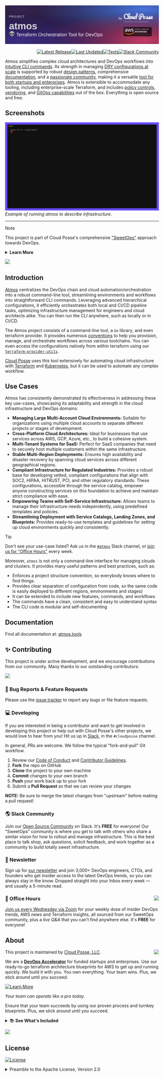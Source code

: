 <!-- markdownlint-disable -->
<a href="https://cpco.io/homepage"><img src=".github/banner.png?raw=true" alt="Project Banner"/></a><br/>
    <p align="right">
<a href="https://github.com/cloudposse/atmos/releases/latest"><img src="https://img.shields.io/github/release/cloudposse/atmos.svg?style=for-the-badge" alt="Latest Release"/></a><a href="https://github.com/cloudposse/atmos/commits/master/"><img src="https://img.shields.io/github/last-commit/cloudposse/atmos/master?style=for-the-badge" alt="Last Updated"/></a><a href="https://github.com/cloudposse/atmos/actions/workflows/test.yml"><img src="https://img.shields.io/github/actions/workflow/status/cloudposse/atmos/test.yml?style=for-the-badge" alt="Tests"/></a><a href="https://slack.cloudposse.com"><img src="https://slack.cloudposse.com/for-the-badge.svg" alt="Slack Community"/></a></p>
<!-- markdownlint-restore -->

<!--




  ** DO NOT EDIT THIS FILE
  **
  ** This file was automatically generated by the `cloudposse/build-harness`.
  ** 1) Make all changes to `README.yaml`
  ** 2) Run `make init` (you only need to do this once)
  ** 3) Run`make readme` to rebuild this file.
  **
  ** (We maintain HUNDREDS of open source projects. This is how we maintain our sanity.)
  **





-->

Atmos simplifies complex cloud architectures and DevOps workflows into [intuitive CLI commands](https://atmos.tools/category/cli).
Its strength in managing [DRY configurations at scale](https://atmos.tools/category/core-concepts/) is supported by robust
[design patterns](https://atmos.tools/design-patterns/), comprehensive [documentation](https://atmos.tools/), and a
[passionate community](https://slack.cloudposse.com/), making it a versatile [tool for both startups and enterprises](https://cloudposse.com/).
Atmos is extensible to accommodate any tooling, including enterprise-scale Terraform, and includes
[policy controls](https://atmos.tools/core-concepts/components/validation), [vendoring](https://atmos.tools/core-concepts/vendoring/),
and [GitOps capabilities](https://atmos.tools/category/github-actions) out of the box. Everything is open source and free.

## Screenshots

<img src="docs/demo.gif" alt="Demo" />*<br/>Example of running atmos to describe infrastructure.*


---
> [!NOTE]
> This project is part of Cloud Posse's comprehensive ["SweetOps"](https://cpco.io/homepage?utm_source=github&utm_medium=readme&utm_campaign=cloudposse/atmos&utm_content=) approach towards DevOps.
> <details><summary><strong>Learn More</strong></summary>
>
> It's 100% Open Source and licensed under the [APACHE2](LICENSE).
>
> </details>

<a href="https://cloudposse.com/readme/header/link?utm_source=github&utm_medium=readme&utm_campaign=cloudposse/atmos&utm_content=readme_header_link"><img src="https://cloudposse.com/readme/header/img"/></a>


## Introduction


[Atmos](https://atmos.tools) centralizes the DevOps chain and cloud automation/orchestration into a robust command-line tool,
streamlining environments and workflows into straightforward CLI commands. Leveraging advanced hierarchical configurations,
it efficiently orchestrates both local and CI/CD pipeline tasks, optimizing infrastructure management for engineers and cloud 
architects alike. You can then run the CLI anywhere, such as locally or in CI/CD.

The Atmos project consists of a command-line tool, a `Go` library, and even terraform provider.  It provides numerous
[conventions](https://atmos.tools/design-patterns/) to help you provision, manage, and orchestrate workflows across various toolchains.
You can even access the configurations natively from within terraform using our [`terraform-provider-utils`](https://github.com/cloudposse/terraform-provider-utils/).

[Cloud Posse](https://cloudposse.com/) uses this tool extensively for automating cloud infrastructure with
[Terraform](https://hashicorp.com/) and [Kubernetes](https://kubernetes.io/), but it can be used to automate any complex workflow.

## Use Cases

Atmos has consistently demonstrated its effectiveness in addressing these key use-cases, showcasing its adaptability and
strength in the cloud infrastructure and DevOps domains:

- **Managing Large Multi-Account Cloud Environments:** Suitable for organizations using multiple cloud accounts to separate different
  projects or stages of development.
- **Cross-Platform Cloud Architectures:** Ideal for businesses that use services across AWS, GCP, Azure, etc., to build a cohesive system.
- **Multi-Tenant Systems for SaaS:** Perfect for SaaS companies that need to securely host multiple customers within the same infrastructure.
- **Stable Multi-Region Deployments:** Ensures high availability and disaster recovery by spanning cloud services across different
  geographical regions.
- **Compliant Infrastructure for Regulated Industries:** Provides a robust base for developing vetted, compliant configurations that
  align with SOC2, HIPAA, HITRUST, PCI, and other regulatory standards. These configurations, accessible through the service catalog,
  empower anyone constructing services on this foundation to achieve and maintain strict compliance with ease.
- **Empowering Teams with Self-Service Infrastructure:** Allows teams to manage their infrastructure needs independently, using
  predefined templates and policies.
- **Streamlining Deployment with Service Catalogs, Landing Zones, and Blueprints:** Provides ready-to-use templates and guidelines for
  setting up cloud environments quickly and consistently.

> [!TIP]
> Don't see your use-case listed? Ask us in the [`#atmos`](https://slack.cloudposse.com) Slack channel,
> or [join us for "Office Hours"](https://cloudposse.com/office-hours/) every week.


Moreover, `atmos` is not only a command-line interface for managing clouds and clusters. It provides many useful patterns
and best practices, such as:
- Enforces a project structure convention, so everybody knows where to find things.
- Provides clear separation of configuration from code, so the same code is easily deployed to different regions, environments and stages)
- It can be extended to include new features, commands, and workflows
- The commands have a clean, consistent and easy to understand syntax
- The CLI code is modular and self-documenting

## Documentation

Find all documentation at: [atmos.tools](https://atmos.tools)











## ✨ Contributing

This project is under active development, and we encourage contributions from our community.
Many thanks to our outstanding contributors:

<a href="https://github.com/cloudposse/atmos/graphs/contributors">
  <img src="https://contrib.rocks/image?repo=cloudposse/atmos&max=24" />
</a>

### 🐛 Bug Reports & Feature Requests

Please use the [issue tracker](https://github.com/cloudposse/atmos/issues) to report any bugs or file feature requests.

### 💻 Developing

If you are interested in being a contributor and want to get involved in developing this project or help out with Cloud Posse's other projects, we would love to hear from you! 
Hit us up in [Slack](https://cpco.io/slack?utm_source=github&utm_medium=readme&utm_campaign=cloudposse/atmos&utm_content=slack), in the `#cloudposse` channel.

In general, PRs are welcome. We follow the typical "fork-and-pull" Git workflow.
 1. Review our [Code of Conduct](https://github.com/cloudposse/atmos/?tab=coc-ov-file#code-of-conduct) and [Contributor Guidelines](https://github.com/cloudposse/.github/blob/main/CONTRIBUTING.md).
 2. **Fork** the repo on GitHub
 3. **Clone** the project to your own machine
 4. **Commit** changes to your own branch
 5. **Push** your work back up to your fork
 6. Submit a **Pull Request** so that we can review your changes

**NOTE:** Be sure to merge the latest changes from "upstream" before making a pull request!

### 🌎 Slack Community

Join our [Open Source Community](https://cpco.io/slack?utm_source=github&utm_medium=readme&utm_campaign=cloudposse/atmos&utm_content=slack) on Slack. It's **FREE** for everyone! Our "SweetOps" community is where you get to talk with others who share a similar vision for how to rollout and manage infrastructure. This is the best place to talk shop, ask questions, solicit feedback, and work together as a community to build totally *sweet* infrastructure.

### 📰 Newsletter

Sign up for [our newsletter](https://cpco.io/newsletter?utm_source=github&utm_medium=readme&utm_campaign=cloudposse/atmos&utm_content=newsletter) and join 3,000+ DevOps engineers, CTOs, and founders who get insider access to the latest DevOps trends, so you can always stay in the know.
Dropped straight into your Inbox every week — and usually a 5-minute read.

### 📆 Office Hours <a href="https://cloudposse.com/office-hours?utm_source=github&utm_medium=readme&utm_campaign=cloudposse/atmos&utm_content=office_hours"><img src="https://img.cloudposse.com/fit-in/200x200/https://cloudposse.com/wp-content/uploads/2019/08/Powered-by-Zoom.png" align="right" /></a>

[Join us every Wednesday via Zoom](https://cloudposse.com/office-hours?utm_source=github&utm_medium=readme&utm_campaign=cloudposse/atmos&utm_content=office_hours) for your weekly dose of insider DevOps trends, AWS news and Terraform insights, all sourced from our SweetOps community, plus a _live Q&A_ that you can’t find anywhere else.
It's **FREE** for everyone!

## About

This project is maintained by <a href="https://cpco.io/homepage?utm_source=github&utm_medium=readme&utm_campaign=cloudposse/atmos&utm_content=">Cloud Posse, LLC</a>.
<a href="https://cpco.io/homepage?utm_source=github&utm_medium=readme&utm_campaign=cloudposse/atmos&utm_content="><img src="https://cloudposse.com/logo-300x69.svg" align="right" /></a>

We are a [**DevOps Accelerator**](https://cpco.io/commercial-support?utm_source=github&utm_medium=readme&utm_campaign=cloudposse/atmos&utm_content=commercial_support) for funded startups and enterprises.
Use our ready-to-go terraform architecture blueprints for AWS to get up and running quickly.
We build it with you. You own everything. Your team wins. Plus, we stick around until you succeed.

<a href="https://cpco.io/commercial-support?utm_source=github&utm_medium=readme&utm_campaign=cloudposse/atmos&utm_content=commercial_support"><img alt="Learn More" src="https://img.shields.io/badge/learn%20more-success.svg?style=for-the-badge"/></a>

*Your team can operate like a pro today.*

Ensure that your team succeeds by using our proven process and turnkey blueprints. Plus, we stick around until you succeed.

<details>
  <summary>📚 <strong>See What's Included</strong></summary>

- **Reference Architecture.** You'll get everything you need from the ground up built using 100% infrastructure as code.
- **Deployment Strategy.** You'll have a battle-tested deployment strategy using GitHub Actions that's automated and repeatable.
- **Site Reliability Engineering.** You'll have total visibility into your apps and microservices.
- **Security Baseline.** You'll have built-in governance with accountability and audit logs for all changes.
- **GitOps.** You'll be able to operate your infrastructure via Pull Requests.
- **Training.** You'll receive hands-on training so your team can operate what we build.
- **Questions.** You'll have a direct line of communication between our teams via a Shared Slack channel.
- **Troubleshooting.** You'll get help to triage when things aren't working.
- **Code Reviews.** You'll receive constructive feedback on Pull Requests.
- **Bug Fixes.** We'll rapidly work with you to fix any bugs in our projects.
</details>

<a href="https://cloudposse.com/readme/commercial-support/link?utm_source=github&utm_medium=readme&utm_campaign=cloudposse/atmos&utm_content=readme_commercial_support_link"><img src="https://cloudposse.com/readme/commercial-support/img"/></a>
## License

<a href="https://opensource.org/licenses/Apache-2.0"><img src="https://img.shields.io/badge/License-Apache%202.0-blue.svg?style=for-the-badge" alt="License"></a>

<details>
<summary>Preamble to the Apache License, Version 2.0</summary>
<br/>
<br/>
Complete license is available in the [`LICENSE`](LICENSE) file.
```text
Licensed to the Apache Software Foundation (ASF) under one
or more contributor license agreements.  See the NOTICE file
distributed with this work for additional information
regarding copyright ownership.  The ASF licenses this file
to you under the Apache License, Version 2.0 (the
"License"); you may not use this file except in compliance
with the License.  You may obtain a copy of the License at

  https://www.apache.org/licenses/LICENSE-2.0

Unless required by applicable law or agreed to in writing,
software distributed under the License is distributed on an
"AS IS" BASIS, WITHOUT WARRANTIES OR CONDITIONS OF ANY
KIND, either express or implied.  See the License for the
specific language governing permissions and limitations
under the License.
```
</details>

## Trademarks

All other trademarks referenced herein are the property of their respective owners.
---
Copyright © 2017-2024 [Cloud Posse, LLC](https://cpco.io/copyright)


<a href="https://cloudposse.com/readme/footer/link?utm_source=github&utm_medium=readme&utm_campaign=cloudposse/atmos&utm_content=readme_footer_link"><img alt="README footer" src="https://cloudposse.com/readme/footer/img"/></a>

<img alt="Beacon" width="0" src="https://ga-beacon.cloudposse.com/UA-76589703-4/cloudposse/atmos?pixel&cs=github&cm=readme&an=atmos"/>
